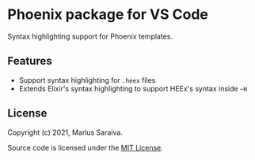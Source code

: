 # Phoenix package for VS Code

Syntax highlighting support for Phoenix templates.

## Features

  * Support syntax highlighting for `.heex` files
  * Extends Elixir's syntax highlighting to support HEEx's syntax inside `~H`

## License

Copyright (c) 2021, Marlus Saraiva.

Source code is licensed under the [MIT License](https://github.com/phoenixframework/vscode-phoenix/blob/HEAD/LICENSE).
